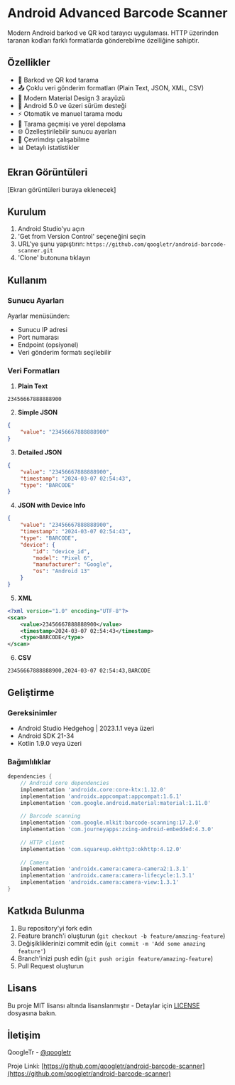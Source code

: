 # Android Advanced Barcode Scanner

Modern Android barkod ve QR kod tarayıcı uygulaması. HTTP üzerinden taranan kodları farklı formatlarda gönderebilme özelliğine sahiptir.

## Özellikler

- 🎯 Barkod ve QR kod tarama
- 📤 Çoklu veri gönderim formatları (Plain Text, JSON, XML, CSV)
- 🎨 Modern Material Design 3 arayüzü
- 📱 Android 5.0 ve üzeri sürüm desteği
- ⚡ Otomatik ve manuel tarama modu
- 💾 Tarama geçmişi ve yerel depolama
- 🌐 Özelleştirilebilir sunucu ayarları
- 🔋 Çevrimdışı çalışabilme
- 📊 Detaylı istatistikler

## Ekran Görüntüleri

[Ekran görüntüleri buraya eklenecek]

## Kurulum

1. Android Studio'yu açın
2. 'Get from Version Control' seçeneğini seçin
3. URL'ye şunu yapıştırın: `https://github.com/qoogletr/android-barcode-scanner.git`
4. 'Clone' butonuna tıklayın

## Kullanım

### Sunucu Ayarları

Ayarlar menüsünden:
- Sunucu IP adresi
- Port numarası
- Endpoint (opsiyonel)
- Veri gönderim formatı seçilebilir

### Veri Formatları

1. **Plain Text**
```
23456667888888900
```

2. **Simple JSON**
```json
{
    "value": "23456667888888900"
}
```

3. **Detailed JSON**
```json
{
    "value": "23456667888888900",
    "timestamp": "2024-03-07 02:54:43",
    "type": "BARCODE"
}
```

4. **JSON with Device Info**
```json
{
    "value": "23456667888888900",
    "timestamp": "2024-03-07 02:54:43",
    "type": "BARCODE",
    "device": {
        "id": "device_id",
        "model": "Pixel 6",
        "manufacturer": "Google",
        "os": "Android 13"
    }
}
```

5. **XML**
```xml
<?xml version="1.0" encoding="UTF-8"?>
<scan>
    <value>23456667888888900</value>
    <timestamp>2024-03-07 02:54:43</timestamp>
    <type>BARCODE</type>
</scan>
```

6. **CSV**
```
23456667888888900,2024-03-07 02:54:43,BARCODE
```

## Geliştirme

### Gereksinimler

- Android Studio Hedgehog | 2023.1.1 veya üzeri
- Android SDK 21-34
- Kotlin 1.9.0 veya üzeri

### Bağımlılıklar

```gradle
dependencies {
    // Android core dependencies
    implementation 'androidx.core:core-ktx:1.12.0'
    implementation 'androidx.appcompat:appcompat:1.6.1'
    implementation 'com.google.android.material:material:1.11.0'
    
    // Barcode scanning
    implementation 'com.google.mlkit:barcode-scanning:17.2.0'
    implementation 'com.journeyapps:zxing-android-embedded:4.3.0'
    
    // HTTP client
    implementation 'com.squareup.okhttp3:okhttp:4.12.0'
    
    // Camera
    implementation 'androidx.camera:camera-camera2:1.3.1'
    implementation 'androidx.camera:camera-lifecycle:1.3.1'
    implementation 'androidx.camera:camera-view:1.3.1'
}
```

## Katkıda Bulunma

1. Bu repository'yi fork edin
2. Feature branch'i oluşturun (`git checkout -b feature/amazing-feature`)
3. Değişikliklerinizi commit edin (`git commit -m 'Add some amazing feature'`)
4. Branch'inizi push edin (`git push origin feature/amazing-feature`)
5. Pull Request oluşturun

## Lisans

Bu proje MIT lisansı altında lisanslanmıştır - Detaylar için [LICENSE](LICENSE) dosyasına bakın.

## İletişim

QoogleTr - [@qoogletr](https://github.com/qoogletr)

Proje Linki: [https://github.com/qoogletr/android-barcode-scanner](https://github.com/qoogletr/android-barcode-scanner)